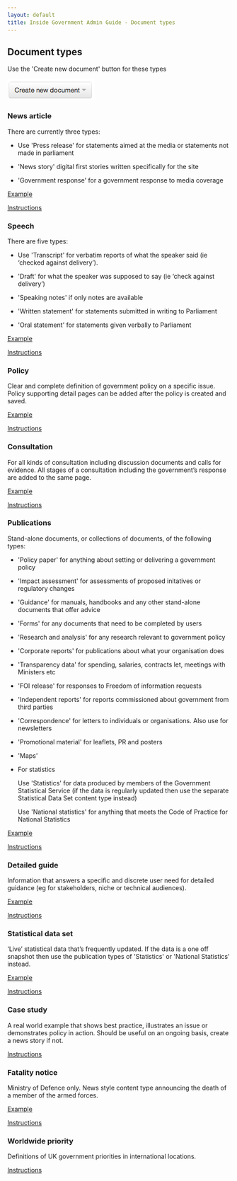 ```yaml
---
layout: default
title: Inside Government Admin Guide - Document types
---
```


## Document types

Use the 'Create new document' button for these types

![Document types 1](document-types-1.png) 
   

### News article
   
There are currently three types:

* Use 'Press release' for statements aimed at the media or statements not made in parliament

* 'News story' digital first stories written specifically for the site

* 'Government response' for a government response to media coverage

[Example](https://www.gov.uk/government/news/royal-navy-destroyer-to-join-ballistic-defence-trial)

[Instructions](creating-a-new-doc.html)


### Speech
   
There are five types:

* Use 'Transcript' for verbatim reports of what the speaker said (ie ‘checked against delivery’).

* 'Draft' for what the speaker was supposed to say (ie ‘check against delivery’)

* 'Speaking notes' if only notes are available

* 'Written statement' for statements submitted in writing to Parliament

* 'Oral statement' for statements given verbally to Parliament


[Example](https://www.gov.uk/government/speeches/2012-uk-bus-awards-lunch-speech)

[Instructions](creating-a-new-doc.html)


### Policy
   
Clear and complete definition of government policy on a specific issue. Policy supporting detail pages can be added after the policy is created and saved.

[Example](https://www.gov.uk/government/policies/reducing-greenhouse-gases-and-other-emissions-from-transport)

[Instructions](creating-a-new-doc.html)


### Consultation
   
For all kinds of consultation including discussion documents and calls for evidence. All stages of a consultation including the government’s response are added to the same page.

[Example](https://www.gov.uk/government/consultations/speed-limit-exemptions)

[Instructions](creating-a-new-doc.html)


### Publications
   
Stand-alone documents, or collections of documents, of the following types:

* 'Policy paper' for anything about setting or delivering a government policy


* 'Impact assessment' for assessments of proposed initatives or regulatory changes


* 'Guidance' for manuals, handbooks and any other stand-alone documents that offer advice


* 'Forms' for any documents that need to be completed by users


* 'Research and analysis' for any research relevant to government policy


* 'Corporate reports' for publications about what your organisation does


* 'Transparency data' for spending, salaries, contracts let, meetings with Ministers etc


* 'FOI release' for responses to Freedom of information requests


* 'Independent reports' for reports commissioned about government from third parties


* 'Correspondence' for letters to individuals or organisations. Also use for newsletters


* 'Promotional material' for leaflets, PR and posters


* 'Maps'


* For statistics

	Use 'Statistics' for data produced by members of the Government Statistical Service (if the data is regularly updated then use the separate Statistical Data Set content type instead)

	Use 'National statistics' for anything that meets the Code of Practice for National Statistics

[Example](https://www.gov.uk/government/publications/camborne-pool-redruth-stage-1-east-west-link-inspectors-report)

[Instructions](creating-a-new-doc.html)


### Detailed guide 
   
Information that answers a specific and discrete user need for detailed guidance (eg for stakeholders, niche or technical audiences).

[Example](https://www.gov.uk/driver-documents-required-for-international-road-haulage)

[Instructions](creating-a-new-doc.html)


### Statistical data set
   
‘Live’ statistical data that’s frequently updated. If the data is a one off snapshot then use the publication types of 'Statistics' or 'National Statistics' instead.

[Example](https://www.gov.uk/government/statistical-data-sets/drt01-practical-driving-riding-test-pass-rates)

[Instructions](creating-a-new-doc.html)


### Case study
   
A real world example that shows best practice, illustrates an issue or demonstrates policy in action. Should be useful on an ongoing basis, create a news story if not.

[Instructions](creating-a-new-doc.html)


### Fatality notice
   
Ministry of Defence only. News style content type announcing the death of a member of the armed forces.

[Example](https://www.gov.uk/government/fatalities/captain-walter-barrie-killed-in-afghanistan)

[Instructions](creating-a-new-doc.html)


### Worldwide priority
   
Definitions of UK government priorities in international locations.

[Instructions](creating-a-new-doc.html)

